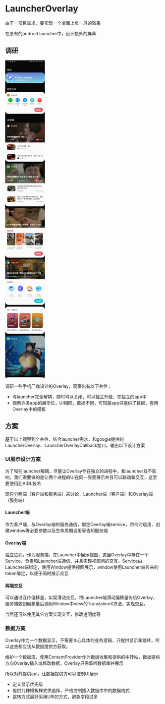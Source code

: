 # LauncherOverlay

由于一项目需求，要实现一个桌面上负一屏的效果

在原有的android launcher中，设计额外的屏幕

## 调研

![](img/img1.jpg)


调研一些手机厂商设计的Overlay，观察出有以下共性：

* 与launcher完全解耦，随时可以关闭，可以独立升级，在独立的app中
* 观察许多app的展示位，UI相同，数据不同，可知是app只提供了数据，套用Overlay中的模板


## 方案

基于以上观察到个共性，结合launcher需求，和google提供的LauncherOverlay、LauncherOverlayCallback接口，输出以下设计方案

### UI展示设计方案

为了和在launcher解耦，尽量让Overlay存在独立的进程中，和launcher互不影响，我们需要做的是让两个进程的UI在同一界面展示并且可以联动和交互，这里要使用到AIDL技术

现在分两端（客户端和服务端）来讨论，Launcher端（客户端）和Overlay端（服务端）

#### Launcher端

作为客户端，与Overlay端的服务通信，绑定Overlay端service，将何时启用、创建window等必要参数以及生命周期调用等告知服务端

#### Overlay端

独立进程，作为服务端，在Launcher中展示视图，这里Overlay中存在一个Service，负责和Launcher端通信，并且实现视图间的交互。Service由Launcher端绑定，使用Window提供视图展示，window使用Launcher端传来的token绑定，以便于同时展示交互

#### 两端交互

可以通过互传偏移量，实现滑动交互。将Launcher端滑动偏移量传给Overlay，服务端收到偏移量后调用Window中view的TranslationX方法，实现交互。

当然还可以使用其它方案实现交互，修改透明度等


### 数据方案

Overlay作为一个数据显示，不需要关心具体的业务逻辑，只提供显示和跳转，所以这些都应该从数据提供方获取。

维护一个数据库，使用ContentProvider作为数据收集和提供的中转站，数据提供方向Overlay插入或修改数据，Overlay只需监听数据库并展示

所以对外提供api，让数据提供方可以控制UI展示

* 定义显示优先级
* 提供几种模板样式供选择，严格控制插入数据库中的数据格式
* 跳转方式最好采用URI的方式，避免字段过多

